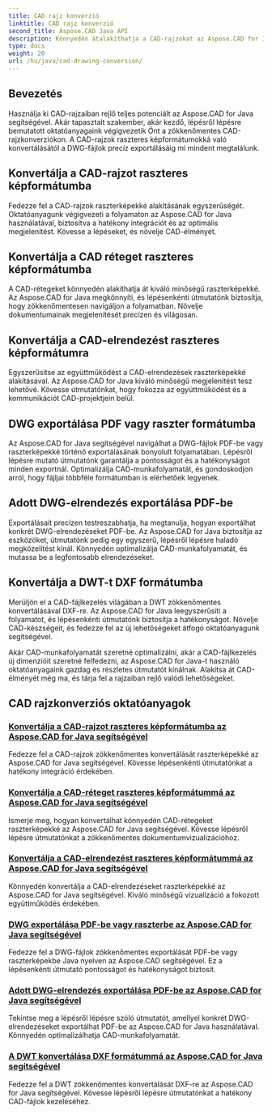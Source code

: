 ```yaml
---
title: CAD rajz konverzió
linktitle: CAD rajz konverzió
second_title: Aspose.CAD Java API
description: Könnyedén átalakíthatja a CAD-rajzokat az Aspose.CAD for Java segítségével. Ismerje meg a CAD-fájlok precíz konvertálását, exportálását és optimalizálását lépésenkénti oktatóanyagaink segítségével.
type: docs
weight: 20
url: /hu/java/cad-drawing-conversion/
---
```


## Bevezetés

Használja ki CAD-rajzaiban rejlő teljes potenciált az Aspose.CAD for Java segítségével. Akár tapasztalt szakember, akár kezdő, lépésről lépésre bemutatott oktatóanyagaink végigvezetik Önt a zökkenőmentes CAD-rajzkonverziókon. A CAD-rajzok raszteres képformátumokká való konvertálásától a DWG-fájlok precíz exportálásáig mi mindent megtalálunk.

## Konvertálja a CAD-rajzot raszteres képformátumba

Fedezze fel a CAD-rajzok raszterképekké alakításának egyszerűségét. Oktatóanyagunk végigvezeti a folyamaton az Aspose.CAD for Java használatával, biztosítva a hatékony integrációt és az optimális megjelenítést. Kövesse a lépéseket, és növelje CAD-élményét.

## Konvertálja a CAD réteget raszteres képformátumba

A CAD-rétegeket könnyedén alakíthatja át kiváló minőségű raszterképekké. Az Aspose.CAD for Java megkönnyíti, és lépésenkénti útmutatónk biztosítja, hogy zökkenőmentesen navigáljon a folyamatban. Növelje dokumentumainak megjelenítését precízen és világosan.

## Konvertálja a CAD-elrendezést raszteres képformátumra

Egyszerűsítse az együttműködést a CAD-elrendezések raszterképekké alakításával. Az Aspose.CAD for Java kiváló minőségű megjelenítést tesz lehetővé. Kövesse útmutatónkat, hogy fokozza az együttműködést és a kommunikációt CAD-projektjein belül.

## DWG exportálása PDF vagy raszter formátumba

Az Aspose.CAD for Java segítségével navigálhat a DWG-fájlok PDF-be vagy raszterképekké történő exportálásának bonyolult folyamatában. Lépésről lépésre mutató útmutatónk garantálja a pontosságot és a hatékonyságot minden exportnál. Optimalizálja CAD-munkafolyamatát, és gondoskodjon arról, hogy fájljai többféle formátumban is elérhetőek legyenek.

## Adott DWG-elrendezés exportálása PDF-be

Exportálásait precízen testreszabhatja, ha megtanulja, hogyan exportálhat konkrét DWG-elrendezéseket PDF-be. Az Aspose.CAD for Java biztosítja az eszközöket, útmutatónk pedig egy egyszerű, lépésről lépésre haladó megközelítést kínál. Könnyedén optimalizálja CAD-munkafolyamatát, és mutassa be a legfontosabb elrendezéseket.

## Konvertálja a DWT-t DXF formátumba

Merüljön el a CAD-fájlkezelés világában a DWT zökkenőmentes konvertálásával DXF-re. Az Aspose.CAD for Java leegyszerűsíti a folyamatot, és lépésenkénti útmutatónk biztosítja a hatékonyságot. Növelje CAD-készségeit, és fedezze fel az új lehetőségeket átfogó oktatóanyagunk segítségével.

Akár CAD-munkafolyamatát szeretné optimalizálni, akár a CAD-fájlkezelés új dimenzióit szeretné felfedezni, az Aspose.CAD for Java-t használó oktatóanyagaink gazdag és részletes útmutatót kínálnak. Alakítsa át CAD-élményét még ma, és tárja fel a rajzaiban rejlő valódi lehetőségeket.
## CAD rajzkonverziós oktatóanyagok
### [Konvertálja a CAD-rajzot raszteres képformátumba az Aspose.CAD for Java segítségével](./convert-cad-drawing-to-raster-image/)
Fedezze fel a CAD-rajzok zökkenőmentes konvertálását raszterképekké az Aspose.CAD for Java segítségével. Kövesse lépésenkénti útmutatónkat a hatékony integráció érdekében.
### [Konvertálja a CAD-réteget raszteres képformátummá az Aspose.CAD for Java segítségével](./convert-cad-layer-to-raster-image/)
Ismerje meg, hogyan konvertálhat könnyedén CAD-rétegeket raszterképekké az Aspose.CAD for Java segítségével. Kövesse lépésről lépésre útmutatónkat a zökkenőmentes dokumentumvizualizációhoz.
### [Konvertálja a CAD-elrendezést raszteres képformátummá az Aspose.CAD for Java segítségével](./convert-cad-layout-to-raster-image/)
Könnyedén konvertálja a CAD-elrendezéseket raszterképekké az Aspose.CAD for Java segítségével. Kiváló minőségű vizualizáció a fokozott együttműködés érdekében.
### [DWG exportálása PDF-be vagy raszterbe az Aspose.CAD for Java segítségével](./export-dwg-to-pdf-or-raster/)
Fedezze fel a DWG-fájlok zökkenőmentes exportálását PDF-be vagy raszterképekbe Java nyelven az Aspose.CAD segítségével. Ez a lépésenkénti útmutató pontosságot és hatékonyságot biztosít.
### [Adott DWG-elrendezés exportálása PDF-be az Aspose.CAD for Java segítségével](./export-specific-dwg-layout-to-pdf/)
Tekintse meg a lépésről lépésre szóló útmutatót, amellyel konkrét DWG-elrendezéseket exportálhat PDF-be az Aspose.CAD for Java használatával. Könnyedén optimalizálhatja CAD-munkafolyamatát.
### [A DWT konvertálása DXF formátummá az Aspose.CAD for Java segítségével](./convert-dwt-to-dxf/)
Fedezze fel a DWT zökkenőmentes konvertálását DXF-re az Aspose.CAD for Java segítségével. Kövesse lépésről lépésre útmutatónkat a hatékony CAD-fájlok kezeléséhez.